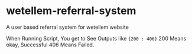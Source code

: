 # wetellem-referral-system
A user based referral system for wetellem website

When Running Script, You get to See Outputs like `{200 : 406}`
200 Means okay, Successful
406 Means Failed.
